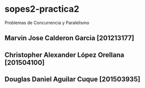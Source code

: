 # sopes2-practica2
Problemas de Concurrencia y Paralelismo

## Marvin Jose Calderon Garcia [201213177]
## Christopher Alexander López Orellana [201504100]
## Douglas Daniel Aguilar Cuque [201503935]
